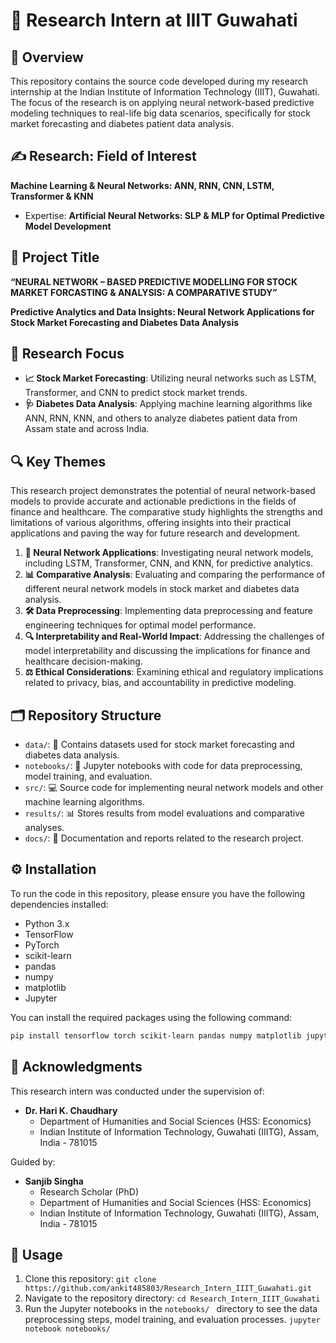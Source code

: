 # 🚀 Research Intern at IIIT Guwahati

## 📝 Overview

This repository contains the source code developed during my research internship at the Indian Institute of Information Technology (IIIT), Guwahati. The focus of the research is on applying neural network-based predictive modeling techniques to real-life big data scenarios, specifically for stock market forecasting and diabetes patient data analysis.

<!-- FIELD OF INTEREST -->

## ✍️ Research: Field of Interest
**Machine Learning & Neural Networks: ANN, RNN, CNN, LSTM, Transformer & KNN**
- Expertise:
  **Artificial Neural Networks: SLP & MLP for Optimal Predictive Model Development**

## 📌 Project Title

**“NEURAL NETWORK – BASED PREDICTIVE MODELLING FOR STOCK MARKET FORCASTING & ANALYSIS: A COMPARATIVE STUDY”**

**Predictive Analytics and Data Insights: Neural Network Applications for Stock Market Forecasting and Diabetes Data Analysis**

## 🎯 Research Focus

- **📈 Stock Market Forecasting**: Utilizing neural networks such as LSTM, Transformer, and CNN to predict stock market trends.
- **🩺 Diabetes Data Analysis**: Applying machine learning algorithms like ANN, RNN, KNN, and others to analyze diabetes patient data from Assam state and across India.


<!-- THEMES -->
## 🔍 Key Themes

This research project demonstrates the potential of neural network-based models to provide accurate and actionable predictions in the fields of finance and healthcare. The comparative study highlights the strengths and limitations of various algorithms, offering insights into their practical applications and paving the way for future research and development.

1. **🤖 Neural Network Applications**: Investigating neural network models, including LSTM, Transformer, CNN, and KNN, for predictive analytics.
2. **📊 Comparative Analysis**: Evaluating and comparing the performance of different neural network models in stock market and diabetes data analysis.
3. **🛠️ Data Preprocessing**: Implementing data preprocessing and feature engineering techniques for optimal model performance.
4. **🔍 Interpretability and Real-World Impact**: Addressing the challenges of model interpretability and discussing the implications for finance and healthcare decision-making.
5. **⚖️ Ethical Considerations**: Examining ethical and regulatory implications related to privacy, bias, and accountability in predictive modeling.

## 🗂️ Repository Structure

- `data/`: 📁 Contains datasets used for stock market forecasting and diabetes data analysis.
- `notebooks/`: 📓 Jupyter notebooks with code for data preprocessing, model training, and evaluation.
- `src/`: 💻 Source code for implementing neural network models and other machine learning algorithms.
- `results/`: 📊 Stores results from model evaluations and comparative analyses.
- `docs/`: 📑 Documentation and reports related to the research project.

## ⚙️ Installation

To run the code in this repository, please ensure you have the following dependencies installed:

- Python 3.x
- TensorFlow
- PyTorch
- scikit-learn
- pandas
- numpy
- matplotlib
- Jupyter

You can install the required packages using the following command:

```bash
pip install tensorflow torch scikit-learn pandas numpy matplotlib jupyter
```


<!-- This is ACKNOWLEDGEMENTS section-->

## 🙏 Acknowledgments

This research intern was conducted under the supervision of:

- **Dr. Hari K. Chaudhary**
  - Department of Humanities and Social Sciences (HSS: Economics)
  - Indian Institute of Information Technology, Guwahati (IIITG), Assam, India - 781015

Guided by:

- **Sanjib Singha**
  - Research Scholar (PhD)
  - Department of Humanities and Social Sciences (HSS: Economics)
  - Indian Institute of Information Technology, Guwahati (IIITG), Assam, India - 781015
  

<!--  USEAGE -->
## 🚀 Usage
1. Clone this repository:  ``` git clone https://github.com/ankit485803/Research_Intern_IIIT_Guwahati.git ```
2. Navigate to the repository directory:  ``` cd Research_Intern_IIIT_Guwahati ```
3. Run the Jupyter notebooks in the `notebooks/ ` directory to see the data preprocessing steps, model training, and evaluation processes. ``` jupyter notebook notebooks/ ```











